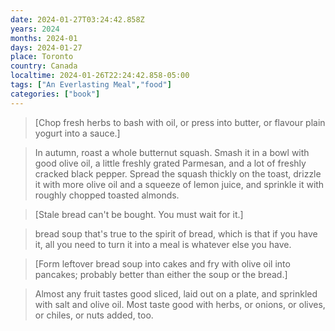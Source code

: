 ```yaml
---
date: 2024-01-27T03:24:42.858Z
years: 2024
months: 2024-01
days: 2024-01-27
place: Toronto
country: Canada
localtime: 2024-01-26T22:24:42.858-05:00
tags: ["An Everlasting Meal","food"]
categories: ["book"]
---
```

> [Chop fresh herbs to bash with oil, or press into butter, or flavour plain yogurt into a sauce.]

> In autumn, roast a whole butternut squash. Smash it in a bowl with good olive oil, a little freshly grated Parmesan, and a lot of freshly cracked black pepper. Spread the squash thickly on the toast, drizzle it with more olive oil and a squeeze of lemon juice, and sprinkle it with roughly chopped toasted almonds.

> [Stale bread can't be bought. You must wait for it.]

> bread soup that's true to the spirit of bread, which is that if you have it, all you need to turn it into a meal is whatever else you have.

> [Form leftover bread soup into cakes and fry with olive oil into pancakes; probably better than either the soup or the bread.]

> Almost any fruit tastes good sliced, laid out on a plate, and sprinkled with salt and olive oil. Most taste good with herbs, or onions, or olives, or chiles, or nuts added, too.
